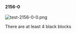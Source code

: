 #### 2156-0
![test-2156-0-0.png](https://github.com/lil-lab/nlvr/raw/master/nlvr/test/images/3/test-2156-0-0.png "test-2156-0-0.png")

There are at least 4 black blocks